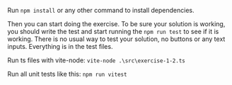 Run `npm install` or any other command to install dependencies.

Then you can start doing the exercise. To be sure your solution is working, you should write the test and start running the `npm run test` to see if it is working. There is no usual way to test your solution, no buttons or any text inputs. Everything is in the test files.

Run ts files with vite-node: `vite-node .\src\exercise-1-2.ts`

Run all unit tests like this: `npm run vitest`